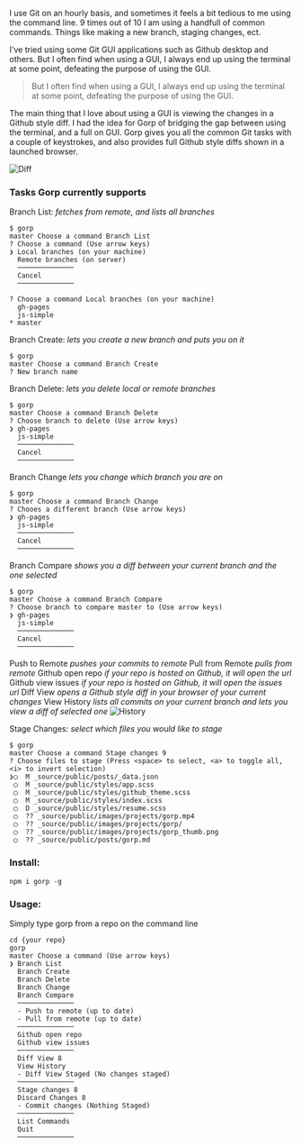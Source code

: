 
I use Git on an hourly basis, and sometimes it feels a bit tedious to me using the command line. 9 times out of 10 I am using a handfull of common commands. Things like making a new branch, staging changes, ect.

I've tried using some Git GUI applications such as Github desktop and others. But I often find when using a GUI, I always end up using the terminal at some point, defeating the purpose of using the GUI.

> But I often find when using a GUI, I always end up using the terminal at some point, defeating the purpose of using the GUI.

The main thing that I love about using a GUI is viewing the changes in a Github style diff. I had the idea for Gorp of bridging the gap between using the terminal, and a full on GUI. Gorp gives you all the common Git tasks with a couple of keystrokes, and also provides full Github style diffs shown in a launched browser.

![Diff](/images/projects/gorp/diff.png)

### Tasks Gorp currently supports

Branch List: _fetches from remote, and lists all branches_
```shelldark
$ gorp
master Choose a command Branch List
? Choose a command (Use arrow keys)
❯ Local branches (on your machine)
  Remote branches (on server)
  ──────────────
  Cancel
  ──────────────
```

```shelldark
? Choose a command Local branches (on your machine)
  gh-pages
  js-simple
* master
```

Branch Create: _lets you create a new branch and puts you on it_
```shelldark
$ gorp
master Choose a command Branch Create
? New branch name
```

Branch Delete: _lets you delete local or remote branches_
```shelldark
$ gorp
master Choose a command Branch Delete
? Choose branch to delete (Use arrow keys)
❯ gh-pages
  js-simple
  ──────────────
  Cancel
  ──────────────
```

Branch Change _lets you change which branch you are on_
```shelldark
$ gorp
master Choose a command Branch Change
? Chooes a different branch (Use arrow keys)
❯ gh-pages
  js-simple
  ──────────────
  Cancel
  ──────────────
```

Branch Compare _shows you a diff between your current branch and the one selected_
```shelldark
$ gorp
master Choose a command Branch Compare
? Choose branch to compare master to (Use arrow keys)
❯ gh-pages
  js-simple
  ──────────────
  Cancel
  ──────────────
```

Push to Remote _pushes your commits to remote_
Pull from Remote _pulls from remote_
Github open repo _if your repo is hosted on Github, it will open the url_
Github view issues _if your repo is hosted on Github, it will open the issues url_
Diff View _opens a Github style diff in your browser of your current changes_
View History _lists all commits on your current branch and lets you view a diff of selected one_
![History](/images/projects/gorp/history.png)


Stage Changes: _select which files you would like to stage_
```shelldark
$ gorp
master Choose a command Stage changes 9
? Choose files to stage (Press <space> to select, <a> to toggle all, <i> to invert selection)
❯◯  M _source/public/posts/_data.json
 ◯  M _source/public/styles/app.scss
 ◯  M _source/public/styles/github_theme.scss
 ◯  M _source/public/styles/index.scss
 ◯  D _source/public/styles/resume.scss
 ◯  ?? _source/public/images/projects/gorp.mp4
 ◯  ?? _source/public/images/projects/gorp/
 ◯  ?? _source/public/images/projects/gorp_thumb.png
 ◯  ?? _source/public/posts/gorp.md
```

### Install:

```shell
npm i gorp -g
```
### Usage:

Simply type gorp from a repo on the command line

```shell
cd {your repo}
gorp
master Choose a command (Use arrow keys)
❯ Branch List
  Branch Create
  Branch Delete
  Branch Change
  Branch Compare
  ──────────────
  - Push to remote (up to date)
  - Pull from remote (up to date)
  ──────────────
  Github open repo
  Github view issues
  ──────────────
  Diff View 8
  View History
  - Diff View Staged (No changes staged)
  ──────────────
  Stage changes 8
  Discard Changes 8
  - Commit changes (Nothing Staged)
  ──────────────
  List Commands
  Quit
  ──────────────
```
